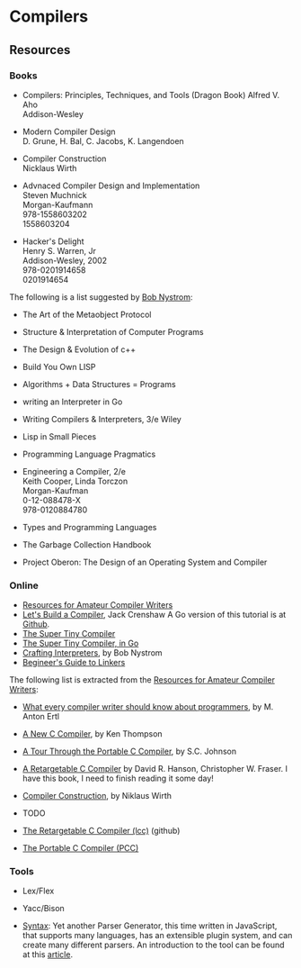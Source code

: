 Compilers
=========

Resources
---------

### Books

 - Compilers: Principles, Techniques, and Tools (Dragon Book)
   Alfred V. Aho  
   Addison-Wesley

 - Modern Compiler Design  
   D. Grune, H. Bal, C. Jacobs, K. Langendoen

 - Compiler Construction  
   Nicklaus Wirth

 - Advnaced Compiler Design and Implementation  
   Steven Muchnick  
   Morgan-Kaufmann  
   978-1558603202  
   1558603204

 - Hacker's Delight  
   Henry S. Warren, Jr  
   Addison-Wesley, 2002  
   978-0201914658  
   0201914654

The following is a list suggested by [Bob Nystrom](https://twitter.com/munificentbob):

 - The Art of the Metaobject Protocol

 - Structure & Interpretation of Computer Programs

 - The Design & Evolution of c++

 - Build You Own LISP

 - Algorithms + Data Structures = Programs

 - writing an Interpreter in Go

 - Writing Compilers & Interpreters, 3/e
   Wiley

 - Lisp in Small Pieces

 - Programming Language Pragmatics

 - Engineering a Compiler, 2/e  
   Keith Cooper, Linda Torczon  
   Morgan-Kaufman  
   0-12-088478-X  
   978-0120884780

 - Types and Programming Languages

 - The Garbage Collection Handbook

 - Project Oberon:  The Design of an Operating System and Compiler

### Online

 - [Resources for Amateur Compiler Writers][2]
 - [Let's Build a Compiler][1], Jack Crenshaw
   A Go version of this tutorial is at [Github](https://github.com/defrobo/crenshaw-go).
 - [The Super Tiny Compiler](https://github.com/thejameskyle/the-super-tiny-compiler)
 - [The Super Tiny Compiler, in Go](https://github.com/hazbo/the-super-tiny-compiler)
 - [Crafting Interpreters](http://www.craftinginterpreters.com/), by Bob Nystrom
 - [Begineer's Guide to Linkers](http://www.lurklurk.org/linkers/linkers.html)

The following list is extracted from the [Resources for Amateur Compiler Writers][2]:

 - [What every compiler writer should know about programmers][4], by M. Anton Ertl
 - [A New C Compiler][5], by Ken Thompson
 - [A Tour Through the Portable C Compiler][6], by S.C. Johnson
 - [A Retargetable C Compiler][7] by David R. Hanson, Christopher W. Fraser.
   I have this book, I need to finish reading it some day!
 - [Compiler Construction][10], by Niklaus Wirth
 - TODO

 - [The Retargetable C Compiler (lcc)][8] (github)
 - [The Portable C Compiler (PCC)][9]

### Tools

 - Lex/Flex

 - Yacc/Bison

 - [Syntax](https://github.com/DmitrySoshnikov/syntax):
   Yet another Parser Generator, this time written in JavaScript,
   that supports many languages, has an extensible plugin system,
   and can create many different parsers.  An introduction to the
   tool can be found at this [article][3].


[1]:	http://www.compilers.iecc.com/crenshaw/
[2]:	https://c9x.me/compile/bib/
[3]:	https://medium.com/@DmitrySoshnikov/syntax-language-agnostic-parser-generator-bd24468d7cfc
[4]:	https://c9x.me/compile/bib/ubc.pdf
[5]:	https://c9x.me/compile/bib/new-c.pdf
[6]:	https://c9x.me/compile/bib/pcc-tour.pdf
[7]:	http://www.amazon.com/Retargetable-Compiler-Design-Implementation/dp/0805316701
[8]:	https://github.com/drh/lcc
[9]:	http://pcc.ludd.ltu.se/
[10]:	https://c9x.me/compile/bib/wirthcc.pdf
